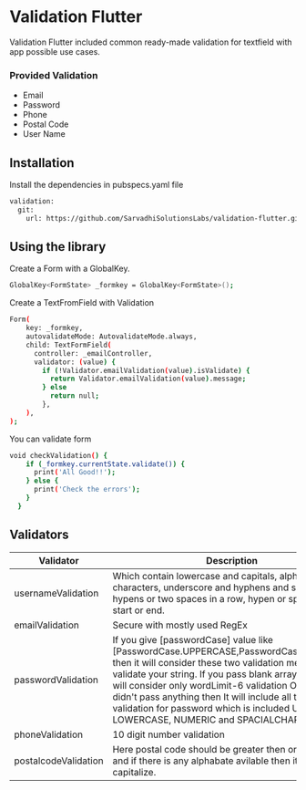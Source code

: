 # Validation Flutter

Validation Flutter included common ready-made validation for textfield with app possible use cases.

### Provided Validation
- Email
- Password
- Phone
- Postal Code
- User Name

## Installation

Install the dependencies in pubspecs.yaml file

```sh
validation:
  git:
    url: https://github.com/SarvadhiSolutionsLabs/validation-flutter.git
```

## Using the library
Create a Form with a GlobalKey.
```sh
GlobalKey<FormState> _formkey = GlobalKey<FormState>();
```

Create a TextFromField with Validation

```sh
Form(
    key: _formkey,
    autovalidateMode: AutovalidateMode.always,
    child: TextFormField(
      controller: _emailController,
      validator: (value) {
        if (!Validator.emailValidation(value).isValidate) {
          return Validator.emailValidation(value).message;
        } else
          return null;
        },
    ),
);
```
You can validate form
```sh
void checkValidation() {
    if (_formkey.currentState.validate()) {
      print('All Good!!');
    } else {
      print('Check the errors');
    }
  }
```

## Validators

| Validator | Description |
| ------ | ------ |
| usernameValidation | Which contain lowercase and capitals, alphanumeric characters, underscore and hyphens and spaces, two hypens or two spaces in a row, hypen or space at the start or end. |
| emailValidation | Secure with mostly used RegEx |
| passwordValidation | If you give [passwordCase] value like [PasswordCase.UPPERCASE,PasswordCase.NUMERIC] then it will consider these two validation method only to validate your string. If you pass blank array [] then It will consider only wordLimit-6 validation OR If you didn't pass anything then It will include all types of validation for password which is included UPPERCASE, LOWERCASE, NUMERIC and SPACIALCHARACTER |
| phoneValidation | 10 digit number validation |
| postalcodeValidation | Here postal code should be greater then or equal to 4 and if there is any alphabate avilable then it should be capitalize. |

